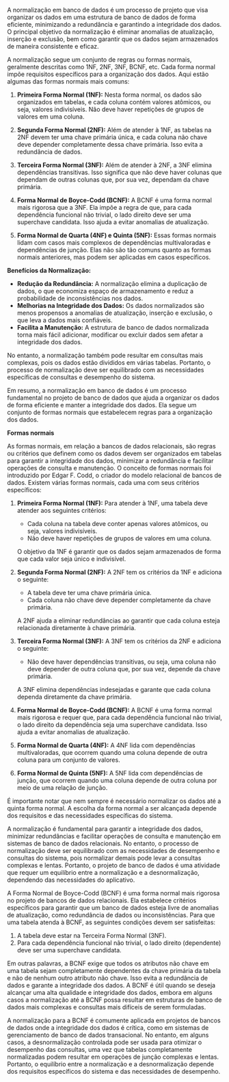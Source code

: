 A normalização em banco de dados é um processo de projeto que visa organizar os dados em uma estrutura de banco de dados de forma eficiente, minimizando a redundância e garantindo a integridade dos dados. O principal objetivo da normalização é eliminar anomalias de atualização, inserção e exclusão, bem como garantir que os dados sejam armazenados de maneira consistente e eficaz.

A normalização segue um conjunto de regras ou formas normais, geralmente descritas como 1NF, 2NF, 3NF, BCNF, etc. Cada forma normal impõe requisitos específicos para a organização dos dados. Aqui estão algumas das formas normais mais comuns:

1. **Primeira Forma Normal (1NF):** Nesta forma normal, os dados são organizados em tabelas, e cada coluna contém valores atômicos, ou seja, valores indivisíveis. Não deve haver repetições de grupos de valores em uma coluna.

2. **Segunda Forma Normal (2NF):** Além de atender à 1NF, as tabelas na 2NF devem ter uma chave primária única, e cada coluna não chave deve depender completamente dessa chave primária. Isso evita a redundância de dados.

3. **Terceira Forma Normal (3NF):** Além de atender à 2NF, a 3NF elimina dependências transitivas. Isso significa que não deve haver colunas que dependam de outras colunas que, por sua vez, dependam da chave primária.

4. **Forma Normal de Boyce-Codd (BCNF):** A BCNF é uma forma normal mais rigorosa que a 3NF. Ela impõe a regra de que, para cada dependência funcional não trivial, o lado direito deve ser uma superchave candidata. Isso ajuda a evitar anomalias de atualização.

5. **Forma Normal de Quarta (4NF) e Quinta (5NF):** Essas formas normais lidam com casos mais complexos de dependências multivaloradas e dependências de junção. Elas não são tão comuns quanto as formas normais anteriores, mas podem ser aplicadas em casos específicos.

**Benefícios da Normalização:**
- **Redução da Redundância:** A normalização elimina a duplicação de dados, o que economiza espaço de armazenamento e reduz a probabilidade de inconsistências nos dados.
- **Melhorias na Integridade dos Dados:** Os dados normalizados são menos propensos a anomalias de atualização, inserção e exclusão, o que leva a dados mais confiáveis.
- **Facilita a Manutenção:** A estrutura de banco de dados normalizada torna mais fácil adicionar, modificar ou excluir dados sem afetar a integridade dos dados.

No entanto, a normalização também pode resultar em consultas mais complexas, pois os dados estão divididos em várias tabelas. Portanto, o processo de normalização deve ser equilibrado com as necessidades específicas de consultas e desempenho do sistema.

Em resumo, a normalização em banco de dados é um processo fundamental no projeto de banco de dados que ajuda a organizar os dados de forma eficiente e manter a integridade dos dados. Ela segue um conjunto de formas normais que estabelecem regras para a organização dos dados.

**Formas normais**

As formas normais, em relação a bancos de dados relacionais, são regras ou critérios que definem como os dados devem ser organizados em tabelas para garantir a integridade dos dados, minimizar a redundância e facilitar operações de consulta e manutenção. O conceito de formas normais foi introduzido por Edgar F. Codd, o criador do modelo relacional de bancos de dados. Existem várias formas normais, cada uma com seus critérios específicos:

1. **Primeira Forma Normal (1NF):** Para atender à 1NF, uma tabela deve atender aos seguintes critérios:
   - Cada coluna na tabela deve conter apenas valores atômicos, ou seja, valores indivisíveis.
   - Não deve haver repetições de grupos de valores em uma coluna.

   O objetivo da 1NF é garantir que os dados sejam armazenados de forma que cada valor seja único e indivisível.

2. **Segunda Forma Normal (2NF):** A 2NF tem os critérios da 1NF e adiciona o seguinte:
   - A tabela deve ter uma chave primária única.
   - Cada coluna não chave deve depender completamente da chave primária.

   A 2NF ajuda a eliminar redundâncias ao garantir que cada coluna esteja relacionada diretamente à chave primária.

3. **Terceira Forma Normal (3NF):** A 3NF tem os critérios da 2NF e adiciona o seguinte:
   - Não deve haver dependências transitivas, ou seja, uma coluna não deve depender de outra coluna que, por sua vez, depende da chave primária.

   A 3NF elimina dependências indesejadas e garante que cada coluna dependa diretamente da chave primária.

4. **Forma Normal de Boyce-Codd (BCNF):** A BCNF é uma forma normal mais rigorosa e requer que, para cada dependência funcional não trivial, o lado direito da dependência seja uma superchave candidata. Isso ajuda a evitar anomalias de atualização.

5. **Forma Normal de Quarta (4NF):** A 4NF lida com dependências multivaloradas, que ocorrem quando uma coluna depende de outra coluna para um conjunto de valores.

6. **Forma Normal de Quinta (5NF):** A 5NF lida com dependências de junção, que ocorrem quando uma coluna depende de outra coluna por meio de uma relação de junção.

É importante notar que nem sempre é necessário normalizar os dados até a quinta forma normal. A escolha da forma normal a ser alcançada depende dos requisitos e das necessidades específicas do sistema.

A normalização é fundamental para garantir a integridade dos dados, minimizar redundâncias e facilitar operações de consulta e manutenção em sistemas de banco de dados relacionais. No entanto, o processo de normalização deve ser equilibrado com as necessidades de desempenho e consultas do sistema, pois normalizar demais pode levar a consultas complexas e lentas. Portanto, o projeto de banco de dados é uma atividade que requer um equilíbrio entre a normalização e a desnormalização, dependendo das necessidades do aplicativo.

A Forma Normal de Boyce-Codd (BCNF) é uma forma normal mais rigorosa no projeto de bancos de dados relacionais. Ela estabelece critérios específicos para garantir que um banco de dados esteja livre de anomalias de atualização, como redundância de dados ou inconsistências. Para que uma tabela atenda à BCNF, as seguintes condições devem ser satisfeitas:

1. A tabela deve estar na Terceira Forma Normal (3NF).
2. Para cada dependência funcional não trivial, o lado direito (dependente) deve ser uma superchave candidata.

Em outras palavras, a BCNF exige que todos os atributos não chave em uma tabela sejam completamente dependentes da chave primária da tabela e não de nenhum outro atributo não chave. Isso evita a redundância de dados e garante a integridade dos dados. A BCNF é útil quando se deseja alcançar uma alta qualidade e integridade dos dados, embora em alguns casos a normalização até a BCNF possa resultar em estruturas de banco de dados mais complexas e consultas mais difíceis de serem formuladas.

A normalização para a BCNF é comumente aplicada em projetos de bancos de dados onde a integridade dos dados é crítica, como em sistemas de gerenciamento de banco de dados transacional. No entanto, em alguns casos, a desnormalização controlada pode ser usada para otimizar o desempenho das consultas, uma vez que tabelas completamente normalizadas podem resultar em operações de junção complexas e lentas. Portanto, o equilíbrio entre a normalização e a desnormalização depende dos requisitos específicos do sistema e das necessidades de desempenho.